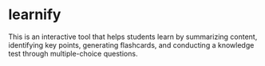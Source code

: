 # learnify
This is an interactive tool that helps students learn by summarizing content, identifying key points, generating flashcards, and conducting a knowledge test through multiple-choice questions.

